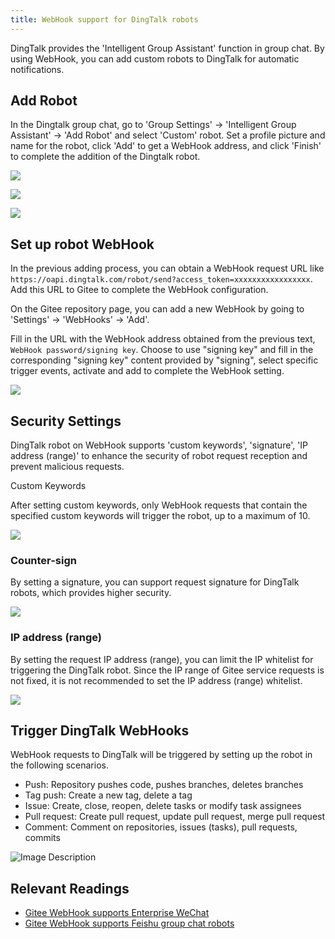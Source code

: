 ```yaml
---
title: WebHook support for DingTalk robots
---
```


DingTalk provides the 'Intelligent Group Assistant' function in group chat. By using WebHook, you can add custom robots to DingTalk for automatic notifications.

## Add Robot

In the Dingtalk group chat, go to 'Group Settings' -> 'Intelligent Group Assistant' -> 'Add Robot' and select 'Custom' robot. Set a profile picture and name for the robot, click 'Add' to get a WebHook address, and click 'Finish' to complete the addition of the Dingtalk robot.

![](https://images.gitee.ru/uploads/images/2019/1219/194453_7c7ae14c_551147.png )

![](https://images.gitee.ru/uploads/images/2019/1219/194509_8cdbd130_551147.png )

![](https://images.gitee.ru/uploads/images/2019/1219/195953_08539aca_551147.png )

## Set up robot WebHook

In the previous adding process, you can obtain a WebHook request URL like `https://oapi.dingtalk.com/robot/send?access_token=xxxxxxxxxxxxxxxxx`. Add this URL to Gitee to complete the WebHook configuration.

On the Gitee repository page, you can add a new WebHook by going to 'Settings' -> 'WebHooks' -> 'Add'.

Fill in the URL with the WebHook address obtained from the previous text, `WebHook password/signing key`. Choose to use "signing key" and fill in the corresponding "signing key" content provided by "signing", select specific trigger events, activate and add to complete the WebHook setting.

![](https://images.gitee.ru/uploads/images/2019/1219/200445_db950b4e_551147.png )

## Security Settings

DingTalk robot on WebHook supports 'custom keywords', 'signature', 'IP address (range)' to enhance the security of robot request reception and prevent malicious requests.

Custom Keywords

After setting custom keywords, only WebHook requests that contain the specified custom keywords will trigger the robot, up to a maximum of 10.

![](https://images.gitee.ru/uploads/images/2019/1219/195006_2a5c79ea_551147.png )

### Counter-sign

By setting a signature, you can support request signature for DingTalk robots, which provides higher security.

![](https://images.gitee.ru/uploads/images/2019/1219/195809_ac4c9a91_551147.png )

### IP address (range)

By setting the request IP address (range), you can limit the IP whitelist for triggering the DingTalk robot. Since the IP range of Gitee service requests is not fixed, it is not recommended to set the IP address (range) whitelist.

![](https://images.gitee.ru/uploads/images/2019/1219/195750_17d422d1_551147.png )

## Trigger DingTalk WebHooks

WebHook requests to DingTalk will be triggered by setting up the robot in the following scenarios.

- Push: Repository pushes code, pushes branches, deletes branches
- Tag push: Create a new tag, delete a tag
- Issue: Create, close, reopen, delete tasks or modify task assignees
- Pull request: Create pull request, update pull request, merge pull request
- Comment: Comment on repositories, issues (tasks), pull requests, commits

![Image Description](https://images.gitee.ru/uploads/images/2019/1009/161438_04ff173d_551147.png)

## Relevant Readings

- [Gitee WebHook supports Enterprise WeChat](/help/articles/4296)
- [Gitee WebHook supports Feishu group chat robots](/help/articles/4297)